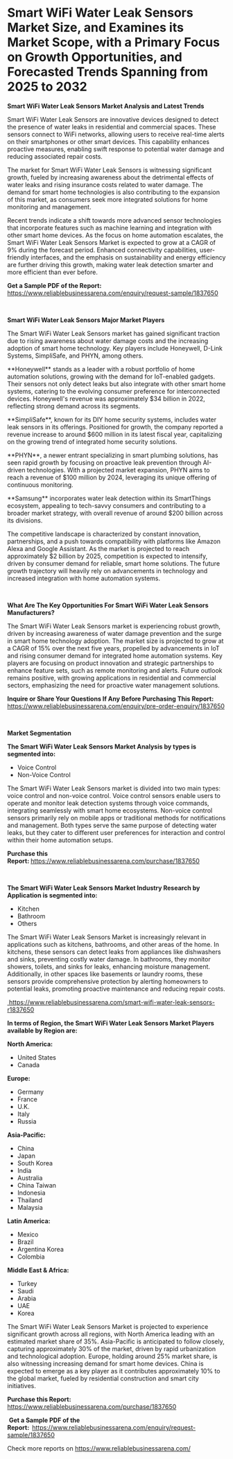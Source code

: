 <p><h1>Smart WiFi Water Leak Sensors Market Size, and Examines its Market Scope, with a Primary Focus on Growth Opportunities, and Forecasted Trends Spanning from 2025 to 2032</h1></p><p><strong>Smart WiFi Water Leak Sensors Market Analysis and Latest Trends</strong></p>
<p><p>Smart WiFi Water Leak Sensors are innovative devices designed to detect the presence of water leaks in residential and commercial spaces. These sensors connect to WiFi networks, allowing users to receive real-time alerts on their smartphones or other smart devices. This capability enhances proactive measures, enabling swift response to potential water damage and reducing associated repair costs.</p><p>The market for Smart WiFi Water Leak Sensors is witnessing significant growth, fueled by increasing awareness about the detrimental effects of water leaks and rising insurance costs related to water damage. The demand for smart home technologies is also contributing to the expansion of this market, as consumers seek more integrated solutions for home monitoring and management.</p><p>Recent trends indicate a shift towards more advanced sensor technologies that incorporate features such as machine learning and integration with other smart home devices. As the focus on home automation escalates, the Smart WiFi Water Leak Sensors Market is expected to grow at a CAGR of 9% during the forecast period. Enhanced connectivity capabilities, user-friendly interfaces, and the emphasis on sustainability and energy efficiency are further driving this growth, making water leak detection smarter and more efficient than ever before.</p></p>
<p><strong>Get a Sample PDF of the Report:&nbsp;</strong> <a href="https://www.reliablebusinessarena.com/enquiry/request-sample/1837650?utm_campaign=3558&utm_medium=2&utm_source=Github&utm_content=ia&utm_term=06042025&utm_id=smart-wifi-water-leak-sensors">https://www.reliablebusinessarena.com/enquiry/request-sample/1837650</a></p>
<p>&nbsp;</p>
<p><strong>Smart WiFi Water Leak Sensors Major Market Players</strong></p>
<p><p>The Smart WiFi Water Leak Sensors market has gained significant traction due to rising awareness about water damage costs and the increasing adoption of smart home technology. Key players include Honeywell, D-Link Systems, SimpliSafe, and PHYN, among others.</p><p>**Honeywell** stands as a leader with a robust portfolio of home automation solutions, growing with the demand for IoT-enabled gadgets. Their sensors not only detect leaks but also integrate with other smart home systems, catering to the evolving consumer preference for interconnected devices. Honeywell's revenue was approximately $34 billion in 2022, reflecting strong demand across its segments.</p><p>**SimpliSafe**, known for its DIY home security systems, includes water leak sensors in its offerings. Positioned for growth, the company reported a revenue increase to around $600 million in its latest fiscal year, capitalizing on the growing trend of integrated home security solutions.</p><p>**PHYN**, a newer entrant specializing in smart plumbing solutions, has seen rapid growth by focusing on proactive leak prevention through AI-driven technologies. With a projected market expansion, PHYN aims to reach a revenue of $100 million by 2024, leveraging its unique offering of continuous monitoring.</p><p>**Samsung** incorporates water leak detection within its SmartThings ecosystem, appealing to tech-savvy consumers and contributing to a broader market strategy, with overall revenue of around $200 billion across its divisions.</p><p>The competitive landscape is characterized by constant innovation, partnerships, and a push towards compatibility with platforms like Amazon Alexa and Google Assistant. As the market is projected to reach approximately $2 billion by 2025, competition is expected to intensify, driven by consumer demand for reliable, smart home solutions. The future growth trajectory will heavily rely on advancements in technology and increased integration with home automation systems.</p></p>
<p>&nbsp;</p>
<p><strong>What Are The Key Opportunities For Smart WiFi Water Leak Sensors Manufacturers?</strong></p>
<p><p>The Smart WiFi Water Leak Sensors market is experiencing robust growth, driven by increasing awareness of water damage prevention and the surge in smart home technology adoption. The market size is projected to grow at a CAGR of 15% over the next five years, propelled by advancements in IoT and rising consumer demand for integrated home automation systems. Key players are focusing on product innovation and strategic partnerships to enhance feature sets, such as remote monitoring and alerts. Future outlook remains positive, with growing applications in residential and commercial sectors, emphasizing the need for proactive water management solutions.</p></p>
<p><strong>Inquire or Share Your Questions If Any Before Purchasing This Report:</strong> <a href="https://www.reliablebusinessarena.com/enquiry/pre-order-enquiry/1837650?utm_campaign=3558&utm_medium=2&utm_source=Github&utm_content=ia&utm_term=06042025&utm_id=smart-wifi-water-leak-sensors">https://www.reliablebusinessarena.com/enquiry/pre-order-enquiry/1837650</a></p>
<p>&nbsp;</p>
<p><strong>Market Segmentation</strong></p>
<p><strong>The Smart WiFi Water Leak Sensors Market Analysis by types is segmented into:</strong></p>
<p><ul><li>Voice Control</li><li>Non-Voice Control</li></ul></p>
<p><p>The Smart WiFi Water Leak Sensors market is divided into two main types: voice control and non-voice control. Voice control sensors enable users to operate and monitor leak detection systems through voice commands, integrating seamlessly with smart home ecosystems. Non-voice control sensors primarily rely on mobile apps or traditional methods for notifications and management. Both types serve the same purpose of detecting water leaks, but they cater to different user preferences for interaction and control within their home automation setups.</p></p>
<p><strong>Purchase this Report:&nbsp;</strong><a href="https://www.reliablebusinessarena.com/purchase/1837650?utm_campaign=3558&utm_medium=2&utm_source=Github&utm_content=ia&utm_term=06042025&utm_id=smart-wifi-water-leak-sensors">https://www.reliablebusinessarena.com/purchase/1837650</a></p>
<p>&nbsp;</p>
<p><strong>The Smart WiFi Water Leak Sensors Market Industry Research by Application is segmented into:</strong></p>
<p><ul><li>Kitchen</li><li>Bathroom</li><li>Others</li></ul></p>
<p><p>The Smart WiFi Water Leak Sensors Market is increasingly relevant in applications such as kitchens, bathrooms, and other areas of the home. In kitchens, these sensors can detect leaks from appliances like dishwashers and sinks, preventing costly water damage. In bathrooms, they monitor showers, toilets, and sinks for leaks, enhancing moisture management. Additionally, in other spaces like basements or laundry rooms, these sensors provide comprehensive protection by alerting homeowners to potential leaks, promoting proactive maintenance and reducing repair costs.</p></p>
<p><a href="https://www.reliablebusinessarena.com/smart-wifi-water-leak-sensors-r1837650?utm_campaign=3558&utm_medium=2&utm_source=Github&utm_content=ia&utm_term=06042025&utm_id=smart-wifi-water-leak-sensors">&nbsp;https://www.reliablebusinessarena.com/smart-wifi-water-leak-sensors-r1837650</a></p>
<p><strong>In terms of Region, the Smart WiFi Water Leak Sensors Market Players available by Region are:</strong></p>
<p>
    <p> <strong> North America: </strong>
        <ul>
            <li>United States</li>
            <li>Canada</li>
        </ul>
        </p> 
    <p> <strong> Europe: </strong>
        <ul>
            <li>Germany</li>
            <li>France</li>
            <li>U.K.</li>
            <li>Italy</li>
            <li>Russia</li>
        </ul>
        </p> 
    <p> <strong> Asia-Pacific: </strong>
        <ul>
            <li>China</li>
            <li>Japan</li>
            <li>South Korea</li>
            <li>India</li>
            <li>Australia</li>
            <li>China Taiwan</li>
            <li>Indonesia</li>
            <li>Thailand</li>
            <li>Malaysia</li>
        </ul>
        </p> 
    <p> <strong> Latin America: </strong>
        <ul>
            <li>Mexico</li>
            <li>Brazil</li>
            <li>Argentina Korea</li>
            <li>Colombia</li>
        </ul>
        </p> 
    <p> <strong> Middle East & Africa: </strong>
        <ul>
            <li>Turkey</li>
            <li>Saudi</li>
            <li>Arabia</li>
            <li>UAE</li>
            <li>Korea</li>
        </ul>
    </p>
    </p>
<p><p>The Smart WiFi Water Leak Sensors Market is projected to experience significant growth across all regions, with North America leading with an estimated market share of 35%. Asia-Pacific is anticipated to follow closely, capturing approximately 30% of the market, driven by rapid urbanization and technological adoption. Europe, holding around 25% market share, is also witnessing increasing demand for smart home devices. China is expected to emerge as a key player as it contributes approximately 10% to the global market, fueled by residential construction and smart city initiatives.</p></p>
<p><strong>Purchase this Report: </strong><a href="https://www.reliablebusinessarena.com/purchase/1837650?utm_campaign=3558&utm_medium=2&utm_source=Github&utm_content=ia&utm_term=06042025&utm_id=smart-wifi-water-leak-sensors">https://www.reliablebusinessarena.com/purchase/1837650</a></p>
<p>&nbsp;<strong>Get a Sample PDF of the Report:&nbsp;&nbsp;</strong><a href="https://www.reliablebusinessarena.com/enquiry/request-sample/1837650?utm_campaign=3558&utm_medium=2&utm_source=Github&utm_content=ia&utm_term=06042025&utm_id=smart-wifi-water-leak-sensors">https://www.reliablebusinessarena.com/enquiry/request-sample/1837650</a></p>
<p><strong></strong></p>
<p>Check more reports on <a href="https://www.reliablebusinessarena.com/?utm_campaign=3558&utm_medium=2&utm_source=Github&utm_content=ia&utm_term=06042025&utm_id=smart-wifi-water-leak-sensors">https://www.reliablebusinessarena.com/</a></p>